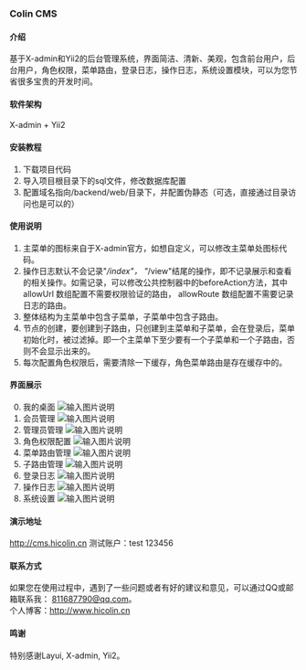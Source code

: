### Colin CMS

#### 介绍
基于X-admin和Yii2的后台管理系统，界面简洁、清新、美观，包含前台用户，后台用户，角色权限，菜单路由，登录日志，操作日志，系统设置模块，可以为您节省很多宝贵的开发时间。

#### 软件架构
X-admin + Yii2


#### 安装教程

1. 下载项目代码
2. 导入项目根目录下的sql文件，修改数据库配置
3. 配置域名指向/backend/web/目录下，并配置伪静态（可选，直接通过目录访问也是可以的）

#### 使用说明

1. 主菜单的图标来自于X-admin官方，如想自定义，可以修改主菜单处图标代码。
2. 操作日志默认不会记录"*/index"， "*/view"结尾的操作，即不记录展示和查看的相关操作。如需记录，可以修改公共控制器中的beforeAction方法，其中 allowUrl 数组配置不需要权限验证的路由， allowRoute 数组配置不需要记录日志的路由。
3. 整体结构为主菜单中包含子菜单，子菜单中包含子路由。
4. 节点的创建，要创建到子路由，只创建到主菜单和子菜单，会在登录后，菜单初始化时，被过滤掉。即一个主菜单下至少要有一个子菜单和一个子路由，否则不会显示出来的。
5. 每次配置角色权限后，需要清除一下缓存，角色菜单路由是存在缓存中的。


#### 界面展示
0. 我的桌面
![输入图片说明](https://images.gitee.com/uploads/images/2019/0701/090848_9e8071ba_1804453.png "desktop.png")
1. 会员管理
![输入图片说明](https://images.gitee.com/uploads/images/2019/0508/183045_dee76696_1804453.png "member.png")
2. 管理员管理
![输入图片说明](https://images.gitee.com/uploads/images/2019/0326/215740_db04503a_1804453.png "user.png")
3. 角色权限配置
![输入图片说明](https://images.gitee.com/uploads/images/2019/0326/214447_07c61eae_1804453.png "role.png")
4. 菜单路由管理
![输入图片说明](https://images.gitee.com/uploads/images/2019/0326/214602_9f537ecc_1804453.png "menu.png")
5. 子路由管理
![输入图片说明](https://images.gitee.com/uploads/images/2019/0326/214707_6686649f_1804453.png "route.png")
6. 登录日志
![输入图片说明](https://images.gitee.com/uploads/images/2019/0508/183108_21f4c652_1804453.png "login-log.png")
7. 操作日志
![输入图片说明](https://images.gitee.com/uploads/images/2019/0326/215551_34320f61_1804453.png "log.png")
8. 系统设置
![输入图片说明](https://images.gitee.com/uploads/images/2019/0326/215648_8d79791e_1804453.png "sys.png")

#### 演示地址
http://cms.hicolin.cn  测试账户：test  123456

#### 联系方式
如果您在使用过程中，遇到了一些问题或者有好的建议和意见，可以通过QQ或邮箱联系我： 811687790@qq.com。   
个人博客：http://www.hicolin.cn

#### 鸣谢
特别感谢Layui, X-admin, Yii2。

